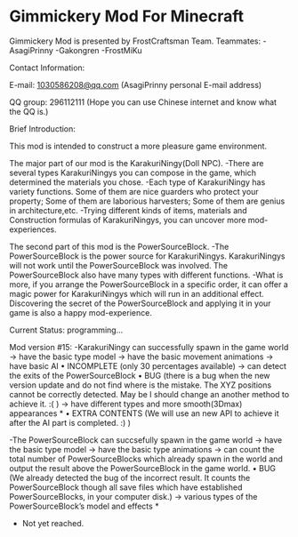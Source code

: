 Gimmickery Mod For Minecraft
============================
Gimmickery Mod is presented by FrostCraftsman Team.
Teammates:
-AsagiPrinny
-Gakongren
-FrostMiKu

Contact Information: 

E-mail: 1030586208@qq.com
       (AsagiPrinny personal E-mail address)
	   
QQ group: 296112111 
         (Hope you can use Chinese internet and know what the QQ is.)


Brief Introduction:

This mod is intended to construct a more pleasure game environment.

The major part of our mod is the KarakuriNingy(Doll NPC).
-There are several types KarakuriNingys you can compose in the game, which determined the materials you chose.
-Each type of KarakuriNingy has variety functions. 
 Some of them are nice guarders who protect your property; 
 Some of them are laborious harvesters; 
 Some of them are genius in architecture,etc.
-Trying different kinds of items, materials and Construction formulas of KarakuriNingys, you can uncover more mod-experiences.

The second part of this mod is the PowerSourceBlock.
-The PowerSourceBlock is the power source for KarakuriNingys. 
 KarakuriNingys will not work until the PowerSourceBlock was involved. 
 The PowerSourceBlock also have many types with different functions.
-What is more, if you arrange the PowerSourceBlock in a specific order, it can offer a magic power for KarakuriNingys which will run in an additional effect.
 Discovering the secret of the PowerSourceBlock and applying it in your game is also a happy mod-experience.

Current Status:
programming...

Mod version #15:
-KarakuriNingy can successfully spawn in the game world 
 → have the basic type model 
 → have the basic movement animations
 → have basic AI 
 • INCOMPLETE (only 30 percentages available)
 → can detect the exits of the PowerSourceBlock 
 • BUG (there is a bug when the new version update and do not find where is the mistake. The XYZ positions cannot be correctly detected. May be I should change an another method to achieve it. :( ) 
 → have different types and more smooth(3Dmax) appearances *
 • EXTRA CONTENTS (We will use an new API to achieve it after the AI part is completed. :) )

-The PowerSourceBlock can succsefully spawn in the game world
 → have the basic type model
 → have the basic type animations
 → can count the total number of PowerSourceBlocks which already spawn in the world and output the result above the PowerSourceBlock in the game world.
 • BUG (We already detected the bug of the incorrect result. It counts the PowerSourceBlock though all save files which have established PowerSourceBlocks, in your computer disk.)
 → various types of the PowerSourceBlock’s model and effects *

* Not yet reached.	
